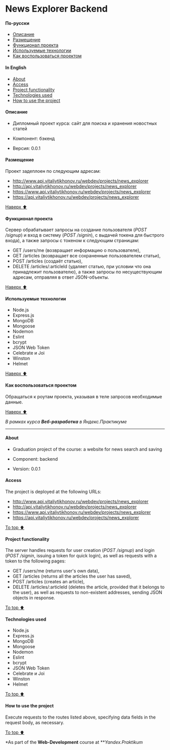 # News Explorer Backend
<!-- toc -->
#### По-русски
- [Описание](#Описание)
- [Размещение](#Размещение)
- [Функционал проекта](#Функционал-проекта)
- [Используемые технологии](#Используемые-технологии)
- [Как воспользоваться проектом](#Как-воспользоваться-проектом)
#### In English
- [About](#About)
- [Access](#Access)
- [Project functionality](#Project-functionality)
- [Technologies used](#Technologies-used)
- [How to use the project](#How-to-use-the-project)
<!-- tocstop -->

#### Описание
- Дипломный проект курса: сайт для поиска и хранения новостных статей

- Компонент: бэкенд

- Версия: 0.0.1

#### Размещение
Проект задеплоен по следующим адресам:
- http://www.api.vitaliytikhonov.ru/webdev/projects/news_explorer
- http://api.vitaliytikhonov.ru/webdev/projects/news_explorer
- https://www.api.vitaliytikhonov.ru/webdev/projects/news_explorer
- https://api.vitaliytikhonov.ru/webdev/projects/news_explorer

[Наверх :arrow_up:](#news-explorer-backend)
#### Функционал проекта
Сервер обрабатывает запросы на создание пользователя (_POST /signup_) и вход в систему (_POST /signin_), с выдачей токена для быстрого входа), а также запросы с токеном к следующим страницам:
   - GET /users/me (возвращает информацию о пользователе),
   - GET /articles (возвращает все сохраненные пользователем статьи),
   - POST /articles (создаёт статью),
   - DELETE /articles/:articleId (удаляет статью, при условии что она принадлежит пользователю),
а также запросы по несуществующим адресам, отправляя в ответ JSON-объекты.

[Наверх :arrow_up:](#news-explorer-backend)
#### Используемые технологии
- Node.js
- Express.js
- MongoDB
- Mongoose
- Nodemon
- Eslint
- bcrypt
- JSON Web Token
- Сelebrate и Joi
- Winston
- Helmet

[Наверх :arrow_up:](#news-explorer-backend)
#### Как воспользоваться проектом
Обращаться к роутам проекта, указывая в теле запросов необходимые данные.

[Наверх :arrow_up:](#news-explorer-backend)

*В рамках курса **Веб-разработка** в Яндекс.Практикуме*
***
#### About
- Graduation project of the course: a website for news search and saving

- Component: backend

- Version: 0.0.1

#### Access
The project is deployed at the following URLs:
- http://www.api.vitaliytikhonov.ru/webdev/projects/news_explorer
- http://api.vitaliytikhonov.ru/webdev/projects/news_explorer
- https://www.api.vitaliytikhonov.ru/webdev/projects/news_explorer
- https://api.vitaliytikhonov.ru/webdev/projects/news_explorer

[To top :arrow_up:](#news-explorer-backend)
#### Project functionality
The server handles requests for user creation (_POST /signup_) and login (_POST /signin_, issuing a token for quick login), as well as requests with a token to the following pages:
   - GET /users/me (returns user's own data),
   - GET /articles (returns all the articles the user has saved),
   - POST /articles (creates an article),
   - DELETE /articles/:articleId (deletes the article, provided that it belongs to the user),
as well as requests to non-existent addresses, sending JSON objects in response.

[To top :arrow_up:](#news-explorer-backend)
#### Technologies used
- Node.js
- Express.js
- MongoDB
- Mongoose
- Nodemon
- Eslint
- bcrypt
- JSON Web Token
- Сelebrate и Joi
- Winston
- Helmet

[To top :arrow_up:](#news-explorer-backend)
#### How to use the project
Execute requests to the routes listed above, specifying data fields in the request body, as necessary.

[To top :arrow_up:](#news-explorer-backend)

*As part of the **Web-Development** course at ***Yandex.Praktikum*

